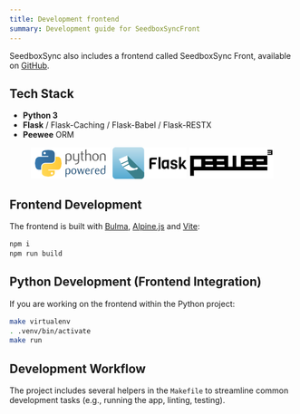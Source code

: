 ```yaml
---
title: Development frontend
summary: Development guide for SeedboxSyncFront
---
```

SeedboxSync also includes a frontend called SeedboxSync Front, available on [GitHub](https://github.com/llaumgui/seedboxsync-front).

## Tech Stack

* **Python 3**
* **Flask** / Flask-Caching / Flask-Babel / Flask-RESTX
* **Peewee** ORM

<p style="text-align:center;">
  <a href="https://www.python.org"><img alt="Python logo" src="../../images/python-powered-w-140x56.png" /></a> <a href="https://flask.palletsprojects.com"><img alt="Flask logo" src="../../images/logo-flask.png" /></a> <a href="https://docs.peewee-orm.com"><img alt="peewee logo" src="../../images/logo-peewee.png" /></a>
</p>


## Frontend Development

The frontend is built with [Bulma](https://bulma.io/), [Alpine.js](https://alpinejs.dev/) and [Vite](https://vite.dev):

```bash
npm i
npm run build
```

## Python Development (Frontend Integration)

If you are working on the frontend within the Python project:

```bash
make virtualenv
. .venv/bin/activate
make run
```

## Development Workflow

The project includes several helpers in the `Makefile` to streamline common development tasks (e.g., running the app, linting, testing).
